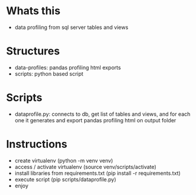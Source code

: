 # Whats this
- data profiling from sql server tables and views

# Structures
- data-profiles: pandas profiling html exports
- scripts: python based script

# Scripts
- dataprofile.py: connects to db, get list of tables and views, and for each one it generates and export pandas profiling html on output folder

# Instructions
- create virtualenv (python -m venv venv)
- access / activate virtualenv (source venv/scripts/activate)
- install libraries from requirements.txt (pip install -r requirements.txt)
- execute script (pip scripts/dataprofile.py)
- enjoy
